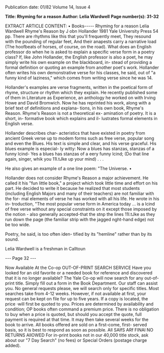 Publication date: 01/82
Volume 14, Issue 4

**Title: Rhyming for a reason**
**Author: Lelia Wardwell**
**Page number(s): 31-32**

EXTRACT ARTICLE CONTENT:
• 
Books-----
Rhyming 
for a reason 
Lelia Wardwell 
Rhyme's Reason 
by J obn Hollander 
1981 Yale University Press 54 pp. 
There are rhythms like this that you'll 
frequently meet, 
They resound with the 
pounding of regular feet, 
And their anapests carry 
a narrative load 
(The hoofbeats of horses, of 
course, on the road). 
What does an English professor do 
when he is asked to explain a specific 
verse form in a poetry class? If, like 
John Hollander, the English professor 
is also a poet, he may simply write his 
own example on the blackboard, in-
stead of providing a formal definition 
or quoting an example from another 
poet's work. Hollander often writes his 
own demonstrative 
verse 
for 
his 
classes, he said, out of "a funny kind of 
laziness," which comes from writing 
verse since he was 14. 

Hollander's examples are verse 
fragments, written in the poetical form 
of rhyme, structure or rhythm which 
they explain. He recently published 
some of them in Literature as Experience, 
an anthology he worked on with Irving 
Howe and David Bromwich. Now he 
has reprinted his work, along with a 
brief text of definitions and explana-
tions, in his own book, Rhyme's Reason. 
Rhyme's Reason is not a theoretical ex-
amination of poetry. It is a short, in-
formative book which explains and il-
lustrates formal elements in English 
verse. 

Hollander describes char-
acteristics that have existed in poetry 
from ancient Greek verse up to 
modem forms such as free verse, 
popular song and even the Blues. His 
text is simple and clear, and his verse 
graceful. His blues example is especial-
ly witty: 
Now a blues has stanzas, stanzas of a 
funny lcind-
Yes a blues has stanzas 
of a eery funny lcind; 
(Do that line again, singer, whik you 
11l.tJke up your mind) . . . 

He also gives an example of a one line 
poem: "The Universe. • 

Hollander does not consider Rhyme's 
Reason a major achievement. He called 
it his "fun little book," a project which 
took little time and effort on his part. 
He decided to write it because he 
realized that most students (including 
English Majors and many of their 
teachers) are not familiar with the for-
mal elements of verse he has worked 
with all his life. He wrote in his in-
troduction, "The most popular verse 
form in America today ... is 
a lcind of free verse 
without any special 
constraints on it except 
those imposed by 
the notion - also 
generally accepted-that 
the stnp the lines 
11l.tJke as they run 
down the page (the 
familiar strip with the 
jagged nght-hand edge) not 
be too wide. 

Poetry, he said, is too often iden-
tified by its "hemline" rather than by its 
sound. 

Lelia Wardwell is a freshman in Calltoun



--- Page 32 ---

Now Available At the Co-op 
OUT-OF-PRINT SEARCH SERVICE 
Have you looked for an old favorite or a needed book 
for reference and discovered that it is no longer available? 
The Yale Co-op will now search for any out-of-print title. 
Simply fill out a form in the Book Department. Our staff can 
assist you. No general requests please, we will search 
only for specific titles. 
Most searches take from 4-12 weeks. However, if not 
available at first, your request can be kept on file for up to 
five years. If a copy is located, the price ·will first be quoted 
to you. Prices are determined by availability and condition; 
OP books often command a premium price. 
There is no obligation to buy when a price is quoted, but 
should you accept the quote, full payment is required at 
that time. It may then take several weeks for the book to 
arrive. All books offered are sold on a first-come, first-
served basis, so it is best to respond as soon as possible. 
All SAlfS ARf FINAl 
NO RETURNS AllOWED 
For in-print books not in our 40,000 title stock, 
ask about our "7 Day Search" (no fees) or Special 
Orders (postage charge added).